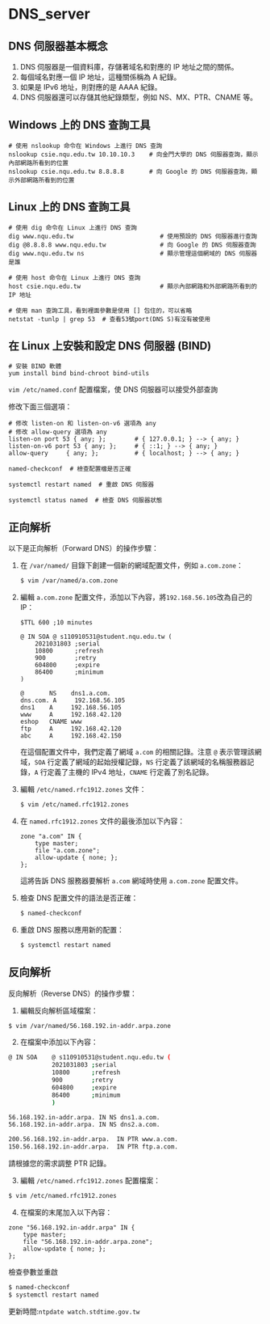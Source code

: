 # DNS_server

## DNS 伺服器基本概念

1. DNS 伺服器是一個資料庫，存儲著域名和對應的 IP 地址之間的關係。
2. 每個域名對應一個 IP 地址，這種關係稱為 A 紀錄。
3. 如果是 IPv6 地址，則對應的是 AAAA 紀錄。
4. DNS 伺服器還可以存儲其他紀錄類型，例如 NS、MX、PTR、CNAME 等。

## Windows 上的 DNS 查詢工具

```
# 使用 nslookup 命令在 Windows 上進行 DNS 查詢
nslookup csie.nqu.edu.tw 10.10.10.3    # 向金門大學的 DNS 伺服器查詢，顯示內部網路所看到的位置
nslookup csie.nqu.edu.tw 8.8.8.8       # 向 Google 的 DNS 伺服器查詢，顯示外部網路所看到的位置
```

## Linux 上的 DNS 查詢工具

```
# 使用 dig 命令在 Linux 上進行 DNS 查詢
dig www.nqu.edu.tw                        # 使用預設的 DNS 伺服器進行查詢
dig @8.8.8.8 www.nqu.edu.tw               # 向 Google 的 DNS 伺服器查詢
dig www.nqu.edu.tw ns                     # 顯示管理這個網域的 DNS 伺服器是誰

# 使用 host 命令在 Linux 上進行 DNS 查詢
host csie.nqu.edu.tw                      # 顯示內部網路和外部網路所看到的 IP 地址

# 使用 man 查詢工具，看到裡面參數是使用 [] 包住的，可以省略
netstat -tunlp | grep 53  # 查看53號port(DNS S)有沒有被使用
```

## 在 Linux 上安裝和設定 DNS 伺服器 (BIND)

```
# 安裝 BIND 軟體
yum install bind bind-chroot bind-utils
```
`vim /etc/named.conf` 配置檔案，使 DNS 伺服器可以接受外部查詢

修改下面三個選項：
```
# 修改 listen-on 和 listen-on-v6 選項為 any
# 修改 allow-query 選項為 any
listen-on port 53 { any; };        # { 127.0.0.1; } --> { any; }
listen-on-v6 port 53 { any; };     # { ::1; } --> { any; }
allow-query     { any; };          # { localhost; } --> { any; }
```

```
named-checkconf  # 檢查配置檔是否正確

systemctl restart named  # 重啟 DNS 伺服器

systemctl status named  # 檢查 DNS 伺服器狀態
```

## 正向解析
以下是正向解析（Forward DNS）的操作步驟：

1. 在 `/var/named/` 目錄下創建一個新的網域配置文件，例如 `a.com.zone`：

   ```sh
   $ vim /var/named/a.com.zone
   ```

2. 編輯 `a.com.zone` 配置文件，添加以下內容，將`192.168.56.105`改為自己的IP：

   ```zone
   $TTL 600 ;10 minutes
   
   @ IN SOA	@ s110910531@student.nqu.edu.tw (
       2021031803 ;serial
       10800      ;refresh
       900        ;retry
       604800     ;expire
       86400      ;minimum
   )
   
   @       NS    dns1.a.com.
   dns.com. A     192.168.56.105
   dns1    A     192.168.56.105
   www     A     192.168.42.120
   eshop   CNAME www
   ftp     A     192.168.42.120
   abc     A     192.168.42.150
   ```

   在這個配置文件中，我們定義了網域 `a.com` 的相關記錄。注意 `@` 表示管理該網域，`SOA` 行定義了網域的起始授權記錄，`NS` 行定義了該網域的名稱服務器記錄，`A` 行定義了主機的 IPv4 地址，`CNAME` 行定義了別名記錄。

3. 編輯 `/etc/named.rfc1912.zones` 文件：

   ```sh
   $ vim /etc/named.rfc1912.zones
   ```

4. 在 `named.rfc1912.zones` 文件的最後添加以下內容：

   ```zone
   zone "a.com" IN {
       type master;
       file "a.com.zone";
       allow-update { none; };
   };
   ```

   這將告訴 DNS 服務器要解析 `a.com` 網域時使用 `a.com.zone` 配置文件。

5. 檢查 DNS 配置文件的語法是否正確：

   ```sh
   $ named-checkconf
   ```

6. 重啟 DNS 服務以應用新的配置：

   ```sh
   $ systemctl restart named
   ```



## 反向解析
反向解析（Reverse DNS）的操作步驟：

1. 編輯反向解析區域檔案：

```sh
$ vim /var/named/56.168.192.in-addr.arpa.zone
```

2. 在檔案中添加以下內容：

```sh
@ IN SOA	@ s110910531@student.nqu.edu.tw (
            2021031803 ;serial
            10800      ;refresh
            900        ;retry
            604800     ;expire
            86400      ;minimum
            )

56.168.192.in-addr.arpa. IN NS dns1.a.com.
56.168.192.in-addr.arpa. IN NS dns2.a.com.

200.56.168.192.in-addr.arpa.  IN PTR www.a.com.
150.56.168.192.in-addr.arpa.  IN PTR ftp.a.com.
```

請根據您的需求調整 PTR 記錄。

3. 編輯 `/etc/named.rfc1912.zones` 配置檔案：

```sh
$ vim /etc/named.rfc1912.zones
```

4. 在檔案的末尾加入以下內容：

```
zone "56.168.192.in-addr.arpa" IN {
	type master;
	file "56.168.192.in-addr.arpa.zone";
	allow-update { none; };
};
```

檢查參數並重啟

```sh
$ named-checkconf
$ systemctl restart named
```

更新時間:`ntpdate watch.stdtime.gov.tw`